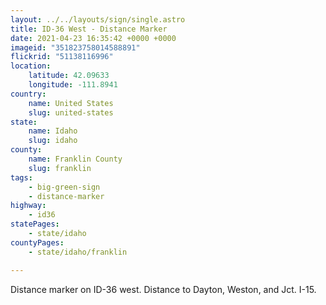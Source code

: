 ```yaml
---
layout: ../../layouts/sign/single.astro
title: ID-36 West - Distance Marker
date: 2021-04-23 16:35:42 +0000 +0000
imageid: "351823758014588891"
flickrid: "51138116996"
location:
    latitude: 42.09633
    longitude: -111.8941
country:
    name: United States
    slug: united-states
state:
    name: Idaho
    slug: idaho
county:
    name: Franklin County
    slug: franklin
tags:
    - big-green-sign
    - distance-marker
highway:
    - id36
statePages:
    - state/idaho
countyPages:
    - state/idaho/franklin

---
```

Distance marker on ID-36 west.  Distance to Dayton, Weston, and Jct. I-15.